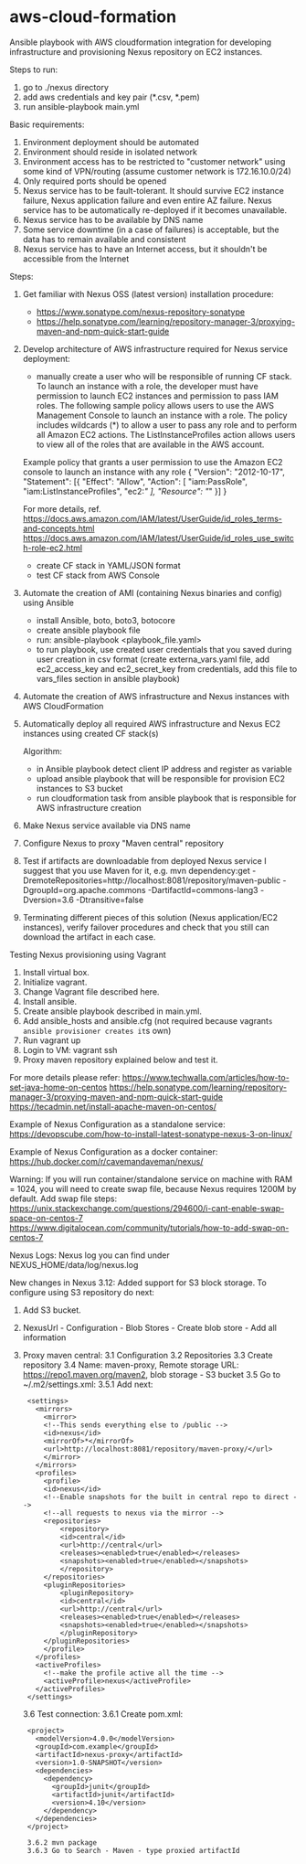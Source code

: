 # aws-cloud-formation
Ansible playbook with AWS cloudformation integration for developing infrastructure and provisioning Nexus repository on EC2 instances.

Steps to run:
1. go to ./nexus directory
2. add aws credentials and key pair (*.csv, *.pem)
3. run ansible-playbook main.yml

Basic requirements:
1. Environment deployment should be automated
2. Environment should reside in isolated network
3. Environment access has to be restricted to "customer network" using some kind of VPN/routing (assume customer network is 172.16.10.0/24)
4. Only required ports should be opened
5. Nexus service has to be fault-tolerant. It should survive EC2 instance failure, Nexus application failure and even entire AZ failure. Nexus service has to be automatically re-deployed if it becomes unavailable.
6. Nexus service has to be available by DNS name
7. Some service downtime (in a case of failures) is acceptable, but the data has to remain available and consistent
8. Nexus service has to have an Internet access, but it shouldn't be accessible from the Internet

Steps:
1. Get familiar with Nexus OSS (latest version) installation procedure:
    - https://www.sonatype.com/nexus-repository-sonatype
    - https://help.sonatype.com/learning/repository-manager-3/proxying-maven-and-npm-quick-start-guide
2.  Develop architecture of AWS infrastructure required for Nexus service deployment:
    - manually create a user who will be responsible of running CF stack. 
    To launch an instance with a role, the developer must have permission to launch EC2 instances and permission to pass IAM roles.
    The following sample policy allows users to use the AWS Management Console to launch an instance with a role. The policy includes wildcards (*) to allow a user to pass any role and to perform all Amazon EC2 actions. The ListInstanceProfiles action allows users to view all of the roles that are available in the AWS account.
    
    Example policy that grants a user permission to use the Amazon EC2 console to launch an instance with any role
     {
       "Version": "2012-10-17",
       "Statement": [{
         "Effect": "Allow",
         "Action": [
           "iam:PassRole",
           "iam:ListInstanceProfiles",
           "ec2:*"
         ],
         "Resource": "*"
       }]
     }
     
     For more details, ref. 
     https://docs.aws.amazon.com/IAM/latest/UserGuide/id_roles_terms-and-concepts.html
     https://docs.aws.amazon.com/IAM/latest/UserGuide/id_roles_use_switch-role-ec2.html
     
     - create CF stack in YAML/JSON format
     - test CF stack from AWS Console
     
3. Automate the creation of AMI (containing Nexus binaries and config) using Ansible
    - install Ansible, boto, boto3, botocore
    - create ansible playbook file
    - run: ansible-playbook <playbook_file.yaml>
    - to run playbook, use created user credentials that you saved during user creation in csv format 
    (create externa_vars.yaml file, add ec2_access_key and ec2_secret_key from credentials, add this file to vars_files 
    section in ansible playbook)
    
4. Automate the creation of AWS infrastructure and Nexus instances with AWS CloudFormation
5. Automatically deploy all required AWS infrastructure and Nexus EC2 instances using created CF stack(s)

    Algorithm:
    - in Ansible playbook detect client IP address and register as variable
    - upload ansible playbook that will be responsible for provision EC2 instances to S3 bucket
    - run cloudformation task from ansible playbook that is responsible for AWS infrastructure creation
    
    
6. Make Nexus service available via DNS name


7. Configure Nexus to proxy "Maven central" repository


8. Test if artifacts are downloadable from deployed Nexus service
     I suggest that you use Maven for it, e.g.
       mvn dependency:get -DremoteRepositories=http://localhost:8081/repository/maven-public 
       -DgroupId=org.apache.commons -DartifactId=commons-lang3 -Dversion=3.6 -Dtransitive=false


9. Terminating different pieces of this solution (Nexus application/EC2 instances), 
verify failover procedures and check that you still can download the artifact in each case.

     
Testing Nexus provisioning using Vagrant

1. Install virtual box.
2. Initialize vagrant.
3. Change Vagrant file described here.
4. Install ansible.
5. Create ansible playbook described in main.yml.
6. Add ansible_hosts and ansible.cfg (not required because vagrant`s ansible provisioner creates it`s own)
7. Run vagrant up
8. Login to VM: vagrant ssh
9. Proxy maven repository explained below and test it.

For more details please refer:
https://www.techwalla.com/articles/how-to-set-java-home-on-centos
https://help.sonatype.com/learning/repository-manager-3/proxying-maven-and-npm-quick-start-guide
https://tecadmin.net/install-apache-maven-on-centos/

Example of Nexus Configuration as a standalone service:
https://devopscube.com/how-to-install-latest-sonatype-nexus-3-on-linux/

Example of Nexus Configuration as a docker container:
https://hub.docker.com/r/cavemandaveman/nexus/

Warning:
If you will run container/standalone service on machine with RAM = 1024, you will need to create swap file,
because Nexus requires 1200M by default.
Add swap file steps:
https://unix.stackexchange.com/questions/294600/i-cant-enable-swap-space-on-centos-7
https://www.digitalocean.com/community/tutorials/how-to-add-swap-on-centos-7

Nexus Logs:
Nexus log you can find under NEXUS_HOME/data/log/nexus.log

New changes in Nexus 3.12:
Added support for S3 block storage.
To configure using S3 repository do next:
1. Add S3 bucket.
2. NexusUrl - Configuration - Blob Stores - Create blob store - Add all information
3. Proxy maven central:
    3.1 Configuration
    3.2 Repositories
    3.3 Create repository
    3.4 Name: maven-proxy, Remote storage URL:  https://repo1.maven.org/maven2, blob storage - S3 bucket
    3.5 Go to ~/.m2/settings.xml:
        3.5.1 Add next:
        
        <settings>
          <mirrors>
        	<mirror>
          	<!--This sends everything else to /public -->
          	<id>nexus</id>
          	<mirrorOf>*</mirrorOf>
          	<url>http://localhost:8081/repository/maven-proxy/</url>
        	</mirror>
          </mirrors>
          <profiles>
        	<profile>
          	<id>nexus</id>
          	<!--Enable snapshots for the built in central repo to direct -->
          	<!--all requests to nexus via the mirror -->
          	<repositories>
            	<repository>
              	<id>central</id>
              	<url>http://central</url>
              	<releases><enabled>true</enabled></releases>
              	<snapshots><enabled>true</enabled></snapshots>
            	</repository>
          	</repositories>
         	<pluginRepositories>
            	<pluginRepository>
              	<id>central</id>
              	<url>http://central</url>
              	<releases><enabled>true</enabled></releases>
              	<snapshots><enabled>true</enabled></snapshots>
            	</pluginRepository>
          	</pluginRepositories>
        	</profile>
          </profiles>
          <activeProfiles>
        	<!--make the profile active all the time -->
        	<activeProfile>nexus</activeProfile>
          </activeProfiles>
        </settings>
        
     3.6 Test connection:
        3.6.1 Create pom.xml:
            
        <project>
          <modelVersion>4.0.0</modelVersion>
          <groupId>com.example</groupId>
          <artifactId>nexus-proxy</artifactId>
          <version>1.0-SNAPSHOT</version>
          <dependencies>
            <dependency>
              <groupId>junit</groupId>
              <artifactId>junit</artifactId>
              <version>4.10</version>
            </dependency>
          </dependencies>
        </project>
        
        3.6.2 mvn package
        3.6.3 Go to Search - Maven - type proxied artifactId
        

